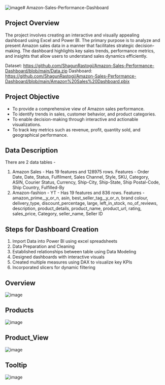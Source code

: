 ![image](https://github.com/user-attachments/assets/366a24ca-8ec5-4c5a-920e-f3b5a34759fe)# Amazon-Sales-Performance-Dashboard

## Project Overview
The project involves creating an interactive and visually appealing dashboard using Excel and Power BI. The primary purpose is to analyze and present Amazon sales data in a manner that facilitates strategic decision-making. The dashboard highlights key sales trends, performance metrics, and insights that allow users to understand sales dynamics efficiently.

Dataset: https://github.com/ShagunRastogi/Amazon-Sales-Performance-Dashboard/blob/main/Data.zip
Dashboard: https://github.com/ShagunRastogi/Amazon-Sales-Performance-Dashboard/blob/main/Amazon%20Sales%20Dashboard.pbix

## Project Objective
- To provide a comprehensive view of Amazon sales performance.
- To identify trends in sales, customer behavior, and product categories.
- To enable decision-making through interactive and actionable visualizations.
- To track key metrics such as revenue, profit, quantity sold, and geographical performance.

## Data Description
There are 2 data tables - 
1. Amazon Sales - Has 19 features and 128975 rows.
Features  - Order Date, Date, Status, Fulfilment, Sales Channel, Style, SKU, Category, ASIN, Courier Status, Currency, Ship-City, Ship-State, Ship Postal-Code, Ship Country, Fulfilled-By
2. Amazon-fashion - YT - Has 19 features and 836 rows.
Features - amazon_prime__y_or_n, asin, best_seller_tag__y_or_n, brand	colour, delivery_type, discount_percentage, large, left_in_stock,	no_of_reviews, description, product_details, product_name, product_url, rating, sales_price, Category, seller_name, Seller ID

## Steps for Dashboard Creation
1. Import Data into Power BI using excel spreadsheets
2. Data Preparation and Cleaning 
3. Established relationships between table using Data Modeling
4. Designed dashboards with interactive visuals
5. Created multiple measures using DAX to visualize key KPIs 
6. Incorporated slicers for dynamic filtering

## Overview
![image](https://github.com/user-attachments/assets/2f21e684-0fa5-4e79-897c-791ce1ce5c5d)

## Products
![image](https://github.com/user-attachments/assets/3eb818ab-f332-4dd1-b5fe-688dddfceb13)

## Product_View
![image](https://github.com/user-attachments/assets/0e4b357a-a6f7-4d57-8b86-04b4dc4e3a5d)

## Tooltip
![image](https://github.com/user-attachments/assets/cf55eed1-ab4d-4be7-93da-9f9cb647f65c)





